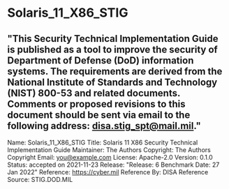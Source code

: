 # Solaris_11_X86_STIG
"This Security Technical Implementation Guide is published as a tool to improve the security of Department of Defense (DoD) information systems. The requirements are derived from the National Institute of Standards and Technology (NIST) 800-53 and related documents. Comments or proposed revisions to this document should be sent via email to the following address: disa.stig_spt@mail.mil."
---
Name: Solaris_11_X86_STIG
Title: Solaris 11 X86 Security Technical Implementation Guide
Maintainer: The Authors
Copyright: The Authors
Copyright Email: you@example.com
License: Apache-2.0
Version: 0.1.0
Status: accepted on 2021-11-23
Release: "Release: 6 Benchmark Date: 27 Jan 2022"
Reference: https://cyber.mil
Reference By: DISA
Reference Source: STIG.DOD.MIL
